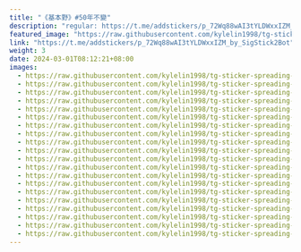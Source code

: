 ```yaml
---
title: "《基本野》#50年不變"
description: "regular: https://t.me/addstickers/p_72Wq88wAI3tYLDWxxIZM_by_SigStick2Bot"
featured_image: "https://raw.githubusercontent.com/kylelin1998/tg-sticker-spreading-worldwide-images/main/img/c5ae7a96-3600-4e7f-afb4-716bd3c17fce.jpg"
link: "https://t.me/addstickers/p_72Wq88wAI3tYLDWxxIZM_by_SigStick2Bot"
weight: 3
date: 2024-03-01T08:12:21+08:00
images:
  - https://raw.githubusercontent.com/kylelin1998/tg-sticker-spreading-worldwide-images/main/img/c5ae7a96-3600-4e7f-afb4-716bd3c17fce.jpg
  - https://raw.githubusercontent.com/kylelin1998/tg-sticker-spreading-worldwide-images/main/img/118efbc3-c38d-4a2e-a45a-6f0f6c86da50.jpg
  - https://raw.githubusercontent.com/kylelin1998/tg-sticker-spreading-worldwide-images/main/img/764044cd-ad06-4ce8-b43b-c11fdb749a2b.jpg
  - https://raw.githubusercontent.com/kylelin1998/tg-sticker-spreading-worldwide-images/main/img/0f76254c-d863-4375-8b9d-a670f0508b73.jpg
  - https://raw.githubusercontent.com/kylelin1998/tg-sticker-spreading-worldwide-images/main/img/e1b93d52-a609-4492-9108-4e1a5407d986.jpg
  - https://raw.githubusercontent.com/kylelin1998/tg-sticker-spreading-worldwide-images/main/img/e16c6635-4c4b-490d-913d-64e756355348.jpg
  - https://raw.githubusercontent.com/kylelin1998/tg-sticker-spreading-worldwide-images/main/img/be3f19ef-bf9b-483e-8166-a99946eb7dd8.jpg
  - https://raw.githubusercontent.com/kylelin1998/tg-sticker-spreading-worldwide-images/main/img/c44e6b7d-01cb-4957-8fe0-9bf93bfe9caa.jpg
  - https://raw.githubusercontent.com/kylelin1998/tg-sticker-spreading-worldwide-images/main/img/f53cf33e-e3da-4b6f-a386-6dcd172f2d5d.jpg
  - https://raw.githubusercontent.com/kylelin1998/tg-sticker-spreading-worldwide-images/main/img/361e9bcf-1c82-4b58-a3f4-0446829b3d98.jpg
  - https://raw.githubusercontent.com/kylelin1998/tg-sticker-spreading-worldwide-images/main/img/b9c59125-6c6a-461f-ab6c-bda0016c5370.jpg
  - https://raw.githubusercontent.com/kylelin1998/tg-sticker-spreading-worldwide-images/main/img/734ba7c5-7317-45cd-b5e7-e82b26eec064.jpg
  - https://raw.githubusercontent.com/kylelin1998/tg-sticker-spreading-worldwide-images/main/img/c839f85e-c97b-41a2-aa6f-fdd39ced48c9.jpg
  - https://raw.githubusercontent.com/kylelin1998/tg-sticker-spreading-worldwide-images/main/img/5e41dd6c-3aa0-4ce8-8897-99b164c43401.jpg
  - https://raw.githubusercontent.com/kylelin1998/tg-sticker-spreading-worldwide-images/main/img/7ade8049-14f4-42d0-aa9d-d1beb3c8c208.jpg
  - https://raw.githubusercontent.com/kylelin1998/tg-sticker-spreading-worldwide-images/main/img/0771e85f-a7cc-48ed-8a1a-2a8283db8043.jpg
  - https://raw.githubusercontent.com/kylelin1998/tg-sticker-spreading-worldwide-images/main/img/e03e2103-64f0-4eb2-b32c-a1f3964920a9.jpg
  - https://raw.githubusercontent.com/kylelin1998/tg-sticker-spreading-worldwide-images/main/img/55b75092-1142-49d7-9dbf-c897997bfd0e.jpg
  - https://raw.githubusercontent.com/kylelin1998/tg-sticker-spreading-worldwide-images/main/img/15b08106-80ca-4d21-9d63-804e6a894398.jpg
  - https://raw.githubusercontent.com/kylelin1998/tg-sticker-spreading-worldwide-images/main/img/32af1935-aa48-4bd1-b6aa-8f072af8da2e.jpg
---
```

